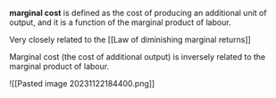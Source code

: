 **marginal cost** is defined as the cost of producing an additional unit of output, and it is a function of the marginal product of labour.

Very closely related to the [[Law of diminishing marginal returns]]

Marginal cost (the cost of additional output) is inversely related to the marginal product of labour.

![[Pasted image 20231122184400.png]]